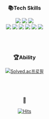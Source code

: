 <div align="center">

### 📚Tech Skills

<img src="https://img.shields.io/badge/React-61DBFB?style=for-the-badge&amp;logo=React&amp;logoColor=white">
<img src="https://img.shields.io/badge/JavaScript-F7DF1E?style=for-the-badge&logo=JavaScript&logoColor=white">
<img src="https://img.shields.io/badge/jquery-0769AD?style=for-the-badge&logo=jquery&logoColor=white">



</br>
<img src="https://img.shields.io/badge/JAVA-007396?style=for-the-badge&logo=Java&logoColor=black">
<img src="https://img.shields.io/badge/python-3776AB?style=for-the-badge&logo=python&logoColor=black">
<img src="https://img.shields.io/badge/MySQL-4479A1?style=for-the-badge&amp;logo=MySQL&amp;logoColor=white">
<img src="https://img.shields.io/badge/linux-FCC624?style=for-the-badge&logo=linux&logoColor=black">
<img src="https://img.shields.io/badge/Spring-6DB33F?style=for-the-badge&logo=Spring&logoColor=black">
<img src="https://img.shields.io/badge/Oracle-F80000?style=for-the-badge&logo=Oracle&logoColor=black">

</br>

<br>
<br>
<br>
  
### 🏆Ability
[![Solved.ac프로필](http://mazassumnida.wtf/api/v2/generate_badge?boj=junh1266)](https://solved.ac/junh1266)

<br>
<br>

### 👀 

[![Hits](https://hits.seeyoufarm.com/api/count/incr/badge.svg?url=https%3A%2F%2Fgithub.com%2Fjjunhyeon&count_bg=%233C87CA&title_bg=%23555555&icon=&icon_color=%23E7E7E7&title=hits&edge_flat=false)](https://hits.seeyoufarm.com)
